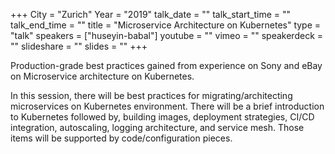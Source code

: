 +++
City = "Zurich"
Year = "2019"
talk_date = ""
talk_start_time = ""
talk_end_time = ""
title = "Microservice Architecture on Kubernetes"
type = "talk"
speakers = ["huseyin-babal"]
youtube = ""
vimeo = ""
speakerdeck = ""
slideshare = ""
slides = ""
+++

Production-grade best practices gained from experience on Sony and eBay on Microservice
architecture on Kubernetes.

In this session, there will be best practices for migrating/architecting microservices on
Kubernetes environment. There will be a brief introduction to Kubernetes followed by,
building images, deployment strategies, CI/CD integration, autoscaling, logging
architecture, and service mesh. Those items will be supported by code/configuration pieces.
